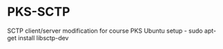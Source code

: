 # PKS-SCTP
SCTP client/server modification for course PKS
Ubuntu setup - sudo apt-get install libsctp-dev 
